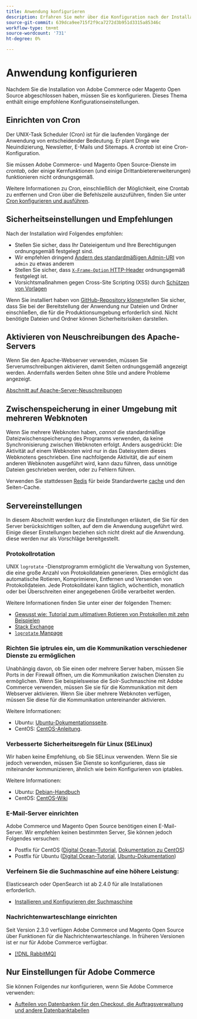 ```yaml
---
title: Anwendung konfigurieren
description: Erfahren Sie mehr über die Konfiguration nach der Installation, die für Adobe Commerce und die Magento Open Source vor Ort erforderlich ist.
source-git-commit: 639dca9ee715f2f9ca7272d3b951d3315a85346c
workflow-type: tm+mt
source-wordcount: '731'
ht-degree: 0%

---
```



# Anwendung konfigurieren

Nachdem Sie die Installation von Adobe Commerce oder Magento Open Source abgeschlossen haben, müssen Sie es konfigurieren. Dieses Thema enthält einige empfohlene Konfigurationseinstellungen.

## Einrichten von Cron

Der UNIX-Task Scheduler (Cron) ist für die laufenden Vorgänge der Anwendung von entscheidender Bedeutung. Er plant Dinge wie Neuindizierung, Newsletter, E-Mails und Sitemaps. A *crontab* ist eine Cron-Konfiguration.

Sie müssen Adobe Commerce- und Magento Open Source-Dienste im *crontab*, oder einige Kernfunktionen (und einige Drittanbietererweiterungen) funktionieren nicht ordnungsgemäß.

Weitere Informationen zu Cron, einschließlich der Möglichkeit, eine Crontab zu entfernen und Cron über die Befehlszeile auszuführen, finden Sie unter [Cron konfigurieren und ausführen](../../configuration/cli/configure-cron-jobs.md).

## Sicherheitseinstellungen und Empfehlungen

Nach der Installation wird Folgendes empfohlen:

* Stellen Sie sicher, dass Ihr Dateieigentum und Ihre Berechtigungen ordnungsgemäß festgelegt sind.
* Wir empfehlen dringend [Ändern des standardmäßigen Admin-URI](../tutorials/admin-uri.md) von `admin` zu etwas anderem
* Stellen Sie sicher, dass [`X-Frame-Option` HTTP-Header](../../configuration/security/xframe-options.md) ordnungsgemäß festgelegt ist.
* Vorsichtsmaßnahmen gegen Cross-Site Scripting (XSS) durch [Schützen von Vorlagen](https://developer.adobe.com/commerce/php/development/security/cross-site-scripting/)

Wenn Sie installiert haben von [GitHub-Repository klonen](https://developer.adobe.com/commerce/contributor/guides/install/clone-repository/)stellen Sie sicher, dass Sie bei der Bereitstellung der Anwendung nur Dateien und Ordner einschließen, die für die Produktionsumgebung erforderlich sind. Nicht benötigte Dateien und Ordner können Sicherheitsrisiken darstellen.

## Aktivieren von Neuschreibungen des Apache-Servers

Wenn Sie den Apache-Webserver verwenden, müssen Sie Serverumschreibungen aktivieren, damit Seiten ordnungsgemäß angezeigt werden. Andernfalls werden Seiten ohne Stile und andere Probleme angezeigt.

[Abschnitt auf Apache-Server-Neuschreibungen](../prerequisites/web-server/apache.md#apache-rewrites-and-htaccess)

## Zwischenspeicherung in einer Umgebung mit mehreren Webknoten

Wenn Sie mehrere Webknoten haben, *cannot* die standardmäßige Dateizwischenspeicherung des Programms verwenden, da keine Synchronisierung zwischen Webknoten erfolgt. Anders ausgedrückt: Die Aktivität auf einem Webknoten wird nur in das Dateisystem dieses Webknotens geschrieben. Eine nachfolgende Aktivität, die auf einem anderen Webknoten ausgeführt wird, kann dazu führen, dass unnötige Dateien geschrieben werden, oder zu Fehlern führen.

Verwenden Sie stattdessen [Redis](../../configuration/cache/config-redis.md) für beide Standardwerte [cache](https://glossary.magento.com/cache) und den Seiten-Cache.

## Servereinstellungen

In diesem Abschnitt werden kurz die Einstellungen erläutert, die Sie für den Server berücksichtigen sollten, auf dem die Anwendung ausgeführt wird. Einige dieser Einstellungen beziehen sich nicht direkt auf die Anwendung. diese werden nur als Vorschläge bereitgestellt.

### Protokollrotation

UNIX `logrotate` -Dienstprogramm ermöglicht die Verwaltung von Systemen, die eine große Anzahl von Protokolldateien generieren. Dies ermöglicht das automatische Rotieren, Komprimieren, Entfernen und Versenden von Protokolldateien. Jede Protokolldatei kann täglich, wöchentlich, monatlich oder bei Überschreiten einer angegebenen Größe verarbeitet werden.

Weitere Informationen finden Sie unter einer der folgenden Themen:

* [Gewusst wie: Tutorial zum ultimativen Rotieren von Protokollen mit zehn Beispielen](https://www.thegeekstuff.com/2010/07/logrotate-examples)
* [Stack Exchange](https://unix.stackexchange.com/questions/85662/how-to-properly-automatically-manually-rotate-log-files-for-production-rails-app)
* [`logrotate` Manpage](https://linuxconfig.org/logrotate-8-manual-page)

### Richten Sie iptrules ein, um die Kommunikation verschiedener Dienste zu ermöglichen

Unabhängig davon, ob Sie einen oder mehrere Server haben, müssen Sie Ports in der Firewall öffnen, um die Kommunikation zwischen Diensten zu ermöglichen. Wenn Sie beispielsweise die Solr-Suchmaschine mit Adobe Commerce verwenden, müssen Sie sie für die Kommunikation mit dem Webserver aktivieren. Wenn Sie über mehrere Webknoten verfügen, müssen Sie diese für die Kommunikation untereinander aktivieren.

Weitere Informationen:

* Ubuntu: [Ubuntu-Dokumentationsseite](https://help.ubuntu.com/community/IptablesHowTo).
* CentOS: [CentOS-Anleitung](https://wiki.centos.org/HowTos/Network/IPTables).

### Verbesserte Sicherheitsregeln für Linux (SELinux)

Wir haben keine Empfehlung, ob Sie SELinux verwenden. Wenn Sie sie jedoch verwenden, müssen Sie Dienste so konfigurieren, dass sie miteinander kommunizieren, ähnlich wie beim Konfigurieren von iptables.

Weitere Informationen:

* Ubuntu: [Debian-Handbuch](https://debian-handbook.info/browse/stable/sect.selinux.html)
* CentOS: [CentOS-Wiki](https://wiki.centos.org/HowTos/SELinux)

### E-Mail-Server einrichten

Adobe Commerce und Magento Open Source benötigen einen E-Mail-Server. Wir empfehlen keinen bestimmten Server, Sie können jedoch Folgendes versuchen:

* Postfix für CentOS ([Digital Ocean-Tutorial](https://www.digitalocean.com/community/tutorials/how-to-install-postfix-on-centos-6), [Dokumentation zu CentOS](https://www.centos.org))
* Postfix für Ubuntu ([Digital Ocean-Tutorial](https://www.digitalocean.com/community/tutorials/how-to-install-and-setup-postfix-on-ubuntu-14-04), [Ubuntu-Dokumentation](https://help.ubuntu.com/community/MailServer))

### Verfeinern Sie die Suchmaschine auf eine höhere Leistung:

Elasticsearch oder OpenSearch ist ab 2.4.0 für alle Installationen erforderlich.

* [Installieren und Konfigurieren der Suchmaschine](../../configuration/search/overview-search.md)

### Nachrichtenwarteschlange einrichten

Seit Version 2.3.0 verfügen Adobe Commerce und Magento Open Source über Funktionen für die Nachrichtenwarteschlange. In früheren Versionen ist er nur für Adobe Commerce verfügbar.

* [[!DNL RabbitMQ]](../../configuration/queues/message-queue-framework.md)

## Nur Einstellungen für Adobe Commerce

Sie können Folgendes nur konfigurieren, wenn Sie Adobe Commerce verwenden:

* [Aufteilen von Datenbanken für den Checkout, die Auftragsverwaltung und andere Datenbanktabellen](../../configuration/storage/multi-master.md)
